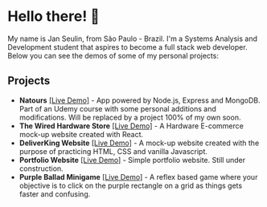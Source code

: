 # Hello there! 👋

My name is Jan Seulin, from São Paulo - Brazil. I'm a Systems Analysis and Development student that aspires to become a full stack web developer. Below you can see the demos of some of my personal projects:

## Projects
- **Natours** [[Live Demo]](https://natours-production-cbef.up.railway.app/) - App powered by Node.js, Express and MongoDB. Part of an Udemy course with some personal additions and modifications. Will be replaced by a project 100% of my own soon. 
- **The Wired Hardware Store** [[Live Demo]](https://janseulin.github.io/TheWired/#/) - A Hardware E-commerce mock-up website created with React. 
- **DeliverKing Website** [[Live Demo]](https://janseulin.github.io/delivery-website--mock-up/) - A mock-up website created with the purpose of practicing HTML, CSS and vanilla Javascript.
-  **Portfolio Website** [[Live Demo]](https://janseulin.github.io/portfolio-website/) - Simple portfolio website. Still under construction.
-  **Purple Ballad Minigame** [[Live Demo]](https://janseulin.github.io/purple-ballad--minigame/) - A reflex based game where your objective is to click on the purple rectangle on a grid as things gets faster and confusing.



<!---
JanSeulin/JanSeulin is a ✨ special ✨ repository because its `README.md` (this file) appears on your GitHub profile.
You can click the Preview link to take a look at your changes.
--->
